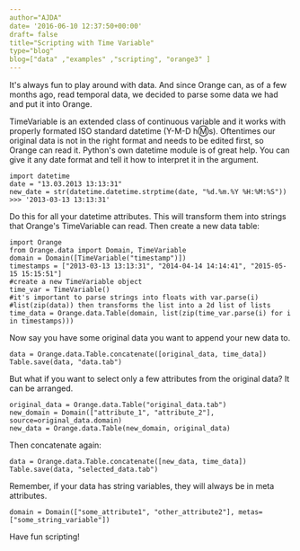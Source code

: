 ```yaml
---
author="AJDA"
date= '2016-06-10 12:37:50+00:00'
draft= false
title="Scripting with Time Variable"
type="blog"
blog=["data" ,"examples" ,"scripting", "orange3" ]
---
```


It's always fun to play around with data. And since Orange can, as of a few months ago, read temporal data, we decided to parse some data we had and put it into Orange.

TimeVariable is an extended class of continuous variable and it works with properly formated ISO standard datetime (Y-M-D h:m:s). Oftentimes our original data is not in the right format and needs to be edited first, so Orange can read it. Python's own datetime module is of great help. You can give it any date format and tell it how to interpret it in the argument.

    import datetime
    date = "13.03.2013 13:13:31"
    new_date = str(datetime.datetime.strptime(date, "%d.%m.%Y %H:%M:%S"))
    >>> '2013-03-13 13:13:31'

Do this for all your datetime attributes. This will transform them into strings that Orange's TimeVariable can read. Then create a new data table:

    import Orange
    from Orange.data import Domain, TimeVariable
    domain = Domain([TimeVariable("timestamp")])
    timestamps = ["2013-03-13 13:13:31", "2014-04-14 14:14:41", "2015-05-15 15:15:51"]
    #create a new TimeVariable object
    time_var = TimeVariable()
    #it's important to parse strings into floats with var.parse(i)
    #list(zip(data)) then transforms the list into a 2d list of lists
    time_data = Orange.data.Table(domain, list(zip(time_var.parse(i) for i in timestamps)))

Now say you have some original data you want to append your new data to.

    data = Orange.data.Table.concatenate([original_data, time_data])
    Table.save(data, "data.tab")

But what if you want to select only a few attributes from the original data? It can be arranged.

    original_data = Orange.data.Table("original_data.tab")
    new_domain = Domain(["attribute_1", "attribute_2"], source=original_data.domain)
    new_data = Orange.data.Table(new_domain, original_data)

Then concatenate again:

    data = Orange.data.Table.concatenate([new_data, time_data])
    Table.save(data, "selected_data.tab")

Remember, if your data has string variables, they will always be in meta attributes.

    domain = Domain(["some_attribute1", "other_attribute2"], metas=["some_string_variable"])

Have fun scripting!
